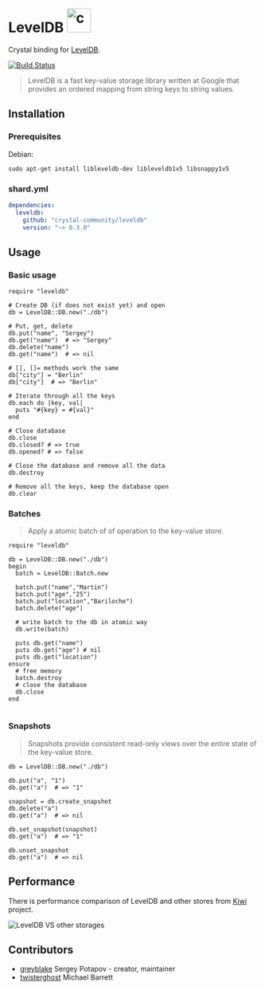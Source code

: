 # LevelDB <img src="https://raw.githubusercontent.com/crystal-community/leveldb/master/images/crystal-leveldb-logo2.png" alt="crystal levedb" width="48">

Crystal binding for [LevelDB](https://github.com/google/leveldb).

[![Build Status](https://travis-ci.org/crystal-community/leveldb.svg?branch=master)](https://travis-ci.org/crystal-community/leveldb)

> LevelDB is a fast key-value storage library written at Google that provides an ordered mapping from string keys to string values.

## Installation

### Prerequisites

Debian:
```
sudo apt-get install libleveldb-dev libleveldb1v5 libsnappy1v5
```

### shard.yml

```yaml
dependencies:
  leveldb:
    github: "crystal-community/leveldb"
    version: "~> 0.3.0"
```

## Usage

### Basic usage

```crystal
require "leveldb"

# Create DB (if does not exist yet) and open
db = LevelDB::DB.new("./db")

# Put, get, delete
db.put("name", "Sergey")
db.get("name")  # => "Sergey"
db.delete("name")
db.get("name")  # => nil

# [], []= methods work the same
db["city"] = "Berlin"
db["city"]  # => "Berlin"

# Iterate through all the keys
db.each do |key, val|
  puts "#{key} = #{val}"
end

# Close database
db.close
db.closed? # => true
db.opened? # => false

# Close the database and remove all the data
db.destroy

# Remove all the keys, keep the database open
db.clear
```

### Batches 
> Apply a atomic batch of of operation to the key-value store.

```crystal
require "leveldb"

db = LevelDB::DB.new("./db")
begin
  batch = LevelDB::Batch.new

  batch.put("name","Martin")
  batch.put("age","25")
  batch.put("location","Bariloche")
  batch.delete("age")

  # write batch to the db in atomic way
  db.write(batch)

  puts db.get("name")
  puts db.get("age") # nil
  puts db.get("location")
ensure
  # free memory 
  batch.destroy 
  # close the database
  db.close
end


```

### Snapshots

> Snapshots provide consistent read-only views over the entire state of the key-value store.

```crystal
db = LevelDB::DB.new("./db")

db.put("a", "1")
db.get("a")  # => "1"

snapshot = db.create_snapshot
db.delete("a")
db.get("a")  # => nil

db.set_snapshot(snapshot)
db.get("a")  # => "1"

db.unset_snapshot
db.get("a")  # => nil
```


## Performance

There is performance comparison of LevelDB and other stores from
[Kiwi](https://github.com/greyblake/crystal-kiwi#performance-porn) project.

![LevelDB VS other storages](https://sc-cdn.scaleengine.net/i/8a5361ab85b005f7bfb6ed7941b4a5ef.jpg)

## Contributors

- [greyblake](https://github.com/greyblake) Sergey Potapov - creator, maintainer
- [twisterghost](https://github.com/twisterghost) Michael Barrett
